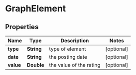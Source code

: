 # GraphElement


## Properties

| Name | Type | Description | Notes |
|------------ | ------------- | ------------- | -------------|
**type** | **String** | type of element |[optional]|
**date** | **String** | the posting date |[optional]|
**value** | **Double** | the value of the rating |[optional]|